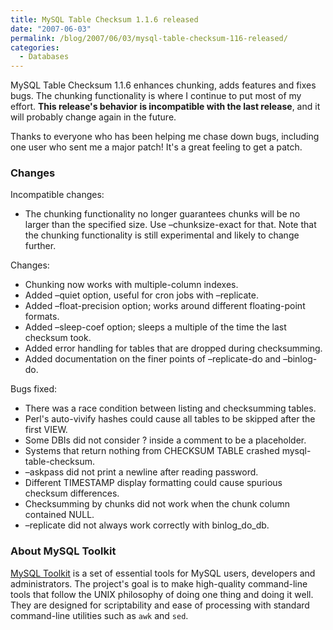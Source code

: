 ```yaml
---
title: MySQL Table Checksum 1.1.6 released
date: "2007-06-03"
permalink: /blog/2007/06/03/mysql-table-checksum-116-released/
categories:
  - Databases
---
```


MySQL Table Checksum 1.1.6 enhances chunking, adds features and fixes bugs. The chunking functionality is where I continue to put most of my effort. **This release's behavior is incompatible with the last release**, and it will probably change again in the future.

Thanks to everyone who has been helping me chase down bugs, including one user who sent me a major patch! It's a great feeling to get a patch.

### Changes

Incompatible changes:

*   The chunking functionality no longer guarantees chunks will be no larger than the specified size. Use &#8211;chunksize-exact for that. Note that the chunking functionality is still experimental and likely to change further.

Changes:

*   Chunking now works with multiple-column indexes.
*   Added &#8211;quiet option, useful for cron jobs with &#8211;replicate.
*   Added &#8211;float-precision option; works around different floating-point formats.
*   Added &#8211;sleep-coef option; sleeps a multiple of the time the last checksum took.
*   Added error handling for tables that are dropped during checksumming.
*   Added documentation on the finer points of &#8211;replicate-do and &#8211;binlog-do.

Bugs fixed:

*   There was a race condition between listing and checksumming tables.
*   Perl's auto-vivify hashes could cause all tables to be skipped after the first VIEW.
*   Some DBIs did not consider ? inside a comment to be a placeholder.
*   Systems that return nothing from CHECKSUM TABLE crashed mysql-table-checksum.
*   &#8211;askpass did not print a newline after reading password.
*   Different TIMESTAMP display formatting could cause spurious checksum differences.
*   Checksumming by chunks did not work when the chunk column contained NULL.
*   &#8211;replicate did not always work correctly with binlog\_do\_db.

### About MySQL Toolkit

[MySQL Toolkit][1] is a set of essential tools for MySQL users, developers and administrators. The project's goal is to make high-quality command-line tools that follow the UNIX philosophy of doing one thing and doing it well. They are designed for scriptability and ease of processing with standard command-line utilities such as `awk` and `sed`.

 [1]: http://code.google.com/p/maatkit
